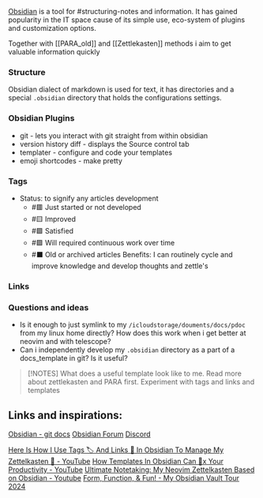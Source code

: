 [Obsidian](https://obsidian.md/) is a tool for #structuring-notes and information. It has gained popularity in the IT space cause of its simple use, eco-system of plugins and customization options. 

Together with [[PARA_old]] and [[Zettlekasten]] methods i aim to get valuable information quickly

### Structure
Obsidian dialect of markdown is used for text, it has directories and a special `.obsidian` directory that holds the configurations settings. 


### Obsidian Plugins
- git - lets you interact with git straight from within obsidian
- version history diff - displays the Source control tab
- templater - configure and code your templates
- emoji shortcodes - make pretty

### Tags
- Status: to signify any articles development
	- #🟥 Just started or not developed
	- #🟨 Improved
	- #🟩 Satisfied
	- #🟪 Will required continuous work over time
	- #⬛ Old or archived articles
Benefits: 
I can routinely cycle and improve knowledge and develop thoughts and zettle's


### Links


### Questions and ideas
- Is it enough to just symlink to my `/icloudstorage/douments/docs/pdoc` from my linux home directly? How does this work when i get better at neovim and with telescope?
- Can i independently develop my `.obsidian` directory as a part of a docs_template in git? Is it useful? 


> [!NOTES]
> What does a useful template look like to me. 
> Read more about zettlekasten and PARA first. 
> Experiment with tags and links and templates 



## Links and inspirations:

[Obsidian - git docs](https://publish.obsidian.md/git-doc/Start+here)
[Obsidian Forum](https://forum.obsidian.md/)
[Discord](https://discord.com/invite/obsidianmd)


[Here Is How I Use Tags 🏷️ And Links 🔗️ In Obsidian To Manage My Zettelkasten 📝️ - YouTube](https://www.youtube.com/watch?v=zIh1S7ra3aI)
[How Templates In Obsidian Can 💯️x Your Productivity - YouTube](https://www.youtube.com/watch?v=1eUxQo6Dy7k)
[Ultimate Notetaking: My Neovim Zettelkasten Based on Obsidian - Youtube](https://www.youtube.com/watch?v=zIGJ8NTHF4k)
[Form, Function, & Fun! - My Obsidian Vault Tour 2024](https://www.youtube.com/watch?v=rAkerV8rlow)


